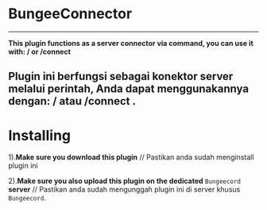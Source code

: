 # BungeeConnector
------------------------------------------------------------------------
**This plugin functions as a server connector via command, you can use it with: /<server> or /connect <server>**
   
Plugin ini berfungsi sebagai konektor server melalui perintah, Anda dapat menggunakannya dengan: /<server> atau /connect <server>.
-------------------------------------------------------------------------
# Installing
1).**Make sure you download this plugin** // Pastikan anda sudah menginstall plugin ini
   
2).**Make sure you also upload this plugin on the dedicated** `Bungeecord` **server** // Pastikan anda sudah mengunggah plugin ini di server khusus `Bungeecord`.
   
 
